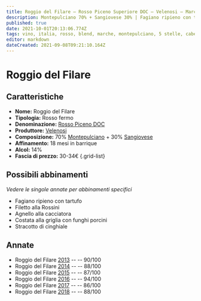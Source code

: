 ```yaml
---
title: Roggio del Filare – Rosso Piceno Superiore DOC – Velenosi – Marche (IT) – 30-34€ – 3★-5★
description: Montepulciano 70% + Sangiovese 30% | Fagiano ripieno con tartufo – Filetto alla Rossini – Agnello alla cacciatora – Costata alla griglia – Stracotto di cinghiale
published: true
date: 2021-10-01T20:13:06.774Z
tags: vino, italia, rosso, blend, marche, montepulciano, 5 stelle, cabernet sauvignon, Sangiovese, Fagiano ripieno con tartufo, Filetto alla Rossini, Agnello alla cacciatora, Costata alla griglia, Stracotto di cinghiale 30-34€
editor: markdown
dateCreated: 2021-09-08T09:21:10.164Z
---
```


# Roggio del Filare

## Caratteristiche
- **Nome:** Roggio del Filare
- **Tipologia:** Rosso fermo
- **Denominazione:** [Rosso Piceno DOC](/denominazioni/Italia/Marche/DOC/Rosso-Piceno)
- **Produttore:** [Velenosi](/produttori/Italia/Marche/Velenosi) 
- **Composizione:** 70% [Montepulciano](/vitigni/Italia/bacca-nera/montepulciano) + 30% [Sangiovese](/vitigni/Italia/bacca-nera/sangiovese)
- **Affinamento:** 18 mesi in barrique
- **Alcol:** 14%
- **Fascia di prezzo:** 30-34€
{.grid-list}



## Possibili abbinamenti
*Vedere le singole annate per abbinamenti specifici*

- Fagiano ripieno con tartufo
- Filetto alla Rossini
- Agnello alla cacciatora
- Costata alla griglia con funghi porcini
- Stracotto di cinghiale

## Annate
- Roggio del Filare [2013](/vini/Italia/Marche/Velenosi/Roggio-del-Filare/2013) -- <span class="star-4"></span> -- 90/100
- Roggio del Filare [2014](/vini/Italia/Marche/Velenosi/Roggio-del-Filare/2014) -- <span class="star-3"></span> -- 88/100
- Roggio del Filare [2015](/vini/Italia/Marche/Velenosi/Roggio-del-Filare/2015) -- <span class="star-3"></span> -- 87/100
- Roggio del Filare [2016](/vini/Italia/Marche/Velenosi/Roggio-del-Filare/2016) -- <span class="star-5"></span> -- 94/100
- Roggio del Filare [2017](/vini/Italia/Marche/Velenosi/Roggio-del-Filare/2017) -- <span class="star-3"></span> -- 86/100
- Roggio del Filare [2018](/vini/Italia/Marche/Velenosi/Roggio-del-Filare/2018) -- <span class="star-3"></span> -- 88/100



